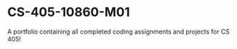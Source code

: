 # CS-405-10860-M01

A portfolio containing all completed coding assignments and projects for CS 405!
